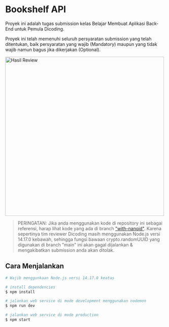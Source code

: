 # Bookshelf API

Proyek ini adalah tugas submission kelas Belajar Membuat Aplikasi Back-End untuk Pemula Dicoding.

Proyek ini telah memenuhi seluruh persyaratan submission yang telah ditentukan, baik persyaratan yang wajib (Mandatory) maupun yang tidak wajib namun bagus jika dikerjakan (Optional).

<p align="start">
  <img src="https://i.ibb.co/r4RWH6H/Screenshot-2021-06-04-221119.png" alt="Hasil Review" width="500" border="0">
</p>

> PERINGATAN: Jika anda menggunakan kode di repository ini sebagai referensi, harap lihat kode yang ada di branch ["with-nanoid"](https://github.com/mramirid/bookshelf-api/tree/with-nanoid). Karena sepertinya tim reviewer Dicoding masih menggunakan Node.js versi 14.17.0 kebawah, sehingga fungsi bawaan crypto.randomUUID yang digunakan di branch "main" ini akan gagal dijalankan & mengakibatkan submission anda akan ditolak.

## Cara Menjalankan

```bash
# Wajib menggunkaan Node.js versi 14.17.0 keatas

# install dependencies
$ npm install

# jalankan web service di mode development menggunakan nodemon
$ npm run dev

# jalankan web service di mode production
$ npm start
```
